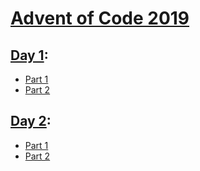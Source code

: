 # [Advent of Code 2019](https://adventofcode.com/2019)

## [Day 1](https://adventofcode.com/2019/day/1):

- [Part 1](day-01/part_one.py)
- [Part 2](day-01/part_two.py)

## [Day 2](https://adventofcode.com/2019/day/2):

- [Part 1](day-02/part_one.py)
- [Part 2](day-02/part_two.py)
